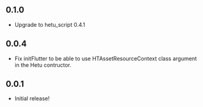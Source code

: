 ## 0.1.0

- Upgrade to hetu_script 0.4.1

## 0.0.4

- Fix initFlutter to be able to use HTAssetResourceContext class argument in the Hetu contructor.

## 0.0.1

- Initial release!
